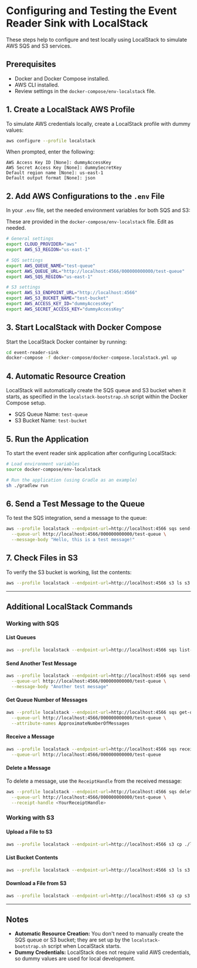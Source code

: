 # Configuring and Testing the Event Reader Sink with LocalStack

These steps help to configure and test locally using LocalStack to simulate AWS SQS and S3 services.

## Prerequisites
- Docker and Docker Compose installed.
- AWS CLI installed.
- Review settings in the `docker-compose/env-localstack` file.

## 1. Create a LocalStack AWS Profile
To simulate AWS credentials locally, create a LocalStack profile with dummy values:

```bash
aws configure --profile localstack
```

When prompted, enter the following:
```
AWS Access Key ID [None]: dummyAccessKey
AWS Secret Access Key [None]: dummySecretKey
Default region name [None]: us-east-1
Default output format [None]: json
```

## 2. Add AWS Configurations to the `.env` File

In your `.env` file, set the needed environment variables for both SQS and S3:

These are provided in the `docker-compose/env-localstack` file. Edit as needed.

```bash
# General settings
export CLOUD_PROVIDER="aws"
export AWS_S3_REGION="us-east-1"

# SQS settings
export AWS_QUEUE_NAME="test-queue"
export AWS_QUEUE_URL="http://localhost:4566/000000000000/test-queue"
export AWS_SQS_REGION="us-east-1"

# S3 settings
export AWS_S3_ENDPOINT_URL="http://localhost:4566"
export AWS_S3_BUCKET_NAME="test-bucket"
export AWS_ACCESS_KEY_ID="dummyAccessKey"
export AWS_SECRET_ACCESS_KEY="dummyAccessKey"
```

## 3. Start LocalStack with Docker Compose

Start the LocalStack Docker container by running:

```bash
cd event-reader-sink
docker-compose -f docker-compose/docker-compose.localstack.yml up
```

## 4. Automatic Resource Creation

LocalStack will automatically create the SQS queue and S3 bucket when it starts, as specified in the `localstack-bootstrap.sh` script within the Docker Compose setup.

- SQS Queue Name: `test-queue`
- S3 Bucket Name: `test-bucket`

## 5. Run the Application

To start the event reader sink application after configuring LocalStack:

```bash
# Load environment variables
source docker-compose/env-localstack

# Run the application (using Gradle as an example)
sh ./gradlew run
```

## 6. Send a Test Message to the Queue

To test the SQS integration, send a message to the queue:

```bash
aws --profile localstack --endpoint-url=http://localhost:4566 sqs send-message \
  --queue-url http://localhost:4566/000000000000/test-queue \
  --message-body "Hello, this is a test message!"
```

## 7. Check Files in S3

To verify the S3 bucket is working, list the contents:

```bash
aws --profile localstack --endpoint-url=http://localhost:4566 s3 ls s3://test-bucket/
```

---

## Additional LocalStack Commands

### Working with SQS

#### List Queues

```bash
aws --profile localstack --endpoint-url=http://localhost:4566 sqs list-queues
```

#### Send Another Test Message

```bash
aws --profile localstack --endpoint-url=http://localhost:4566 sqs send-message \
  --queue-url http://localhost:4566/000000000000/test-queue \
  --message-body "Another test message"
```

#### Get Queue Number of Messages

```bash
aws --profile localstack --endpoint-url=http://localhost:4566 sqs get-queue-attributes \
  --queue-url http://localhost:4566/000000000000/test-queue \
  --attribute-names ApproximateNumberOfMessages
```

#### Receive a Message

```bash
aws --profile localstack --endpoint-url=http://localhost:4566 sqs receive-message \
  --queue-url http://localhost:4566/000000000000/test-queue
```

#### Delete a Message

To delete a message, use the `ReceiptHandle` from the received message:

```bash
aws --profile localstack --endpoint-url=http://localhost:4566 sqs delete-message \
  --queue-url http://localhost:4566/000000000000/test-queue \
  --receipt-handle <YourReceiptHandle>
```

### Working with S3

#### Upload a File to S3

```bash
aws --profile localstack --endpoint-url=http://localhost:4566 s3 cp ./localstack-bootstrap.sh s3://test-bucket/file.txt
```

#### List Bucket Contents

```bash
aws --profile localstack --endpoint-url=http://localhost:4566 s3 ls s3://test-bucket/
```

#### Download a File from S3

```bash
aws --profile localstack --endpoint-url=http://localhost:4566 s3 cp s3://test-bucket/file.txt ./local-file.txt
```

---

## Notes
- **Automatic Resource Creation:** You don't need to manually create the SQS queue or S3 bucket; they are set up by the `localstack-bootstrap.sh` script when LocalStack starts.
- **Dummy Credentials:** LocalStack does not require valid AWS credentials, so dummy values are used for local development.
